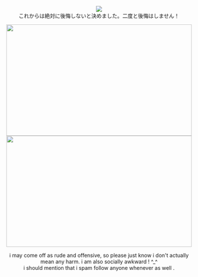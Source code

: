 <p align="center">
<img src="https://komarev.com/ghpvc/?username=mesmering&label=mesmers!&color=a2c6d4">
<br> これからは絶対に後悔しないと決めました。二度と後悔はしません！
</p>

<p align="center">
 <img src="https://github.com/user-attachments/assets/ca93afad-c9da-41d7-83b0-e84e9455a48f" width="500" height="300" />
<br>
 <img src="https://github.com/user-attachments/assets/338b365e-5295-4627-aab9-c961e1bae5a3" width="500" height="300" />
</p>

<p align="center">
i may come off as rude and offensive, so please just know i don't actually mean any harm. i am also socially awkward ! ^_^
</br>
i should mention that i spam follow anyone whenever as well .
</p>
